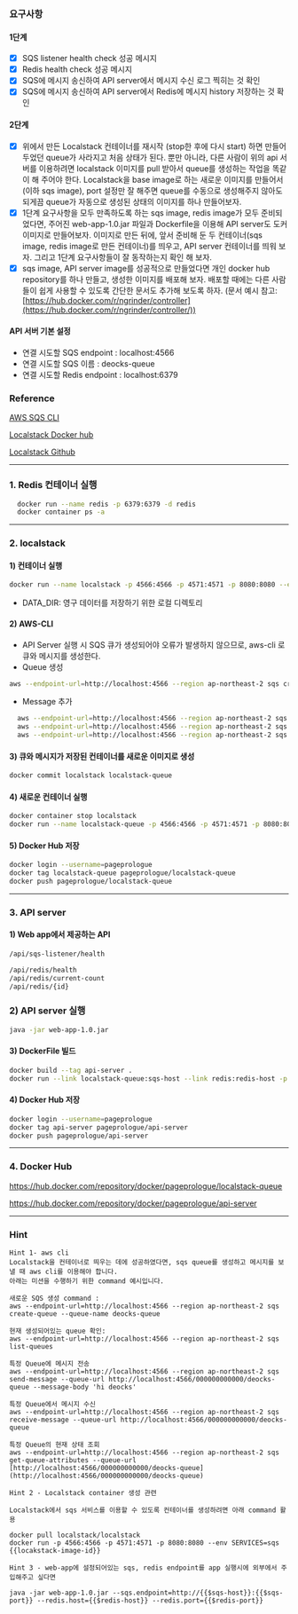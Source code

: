 ### 요구사항

#### 1단계
- [x]  SQS listener health check 성공 메시지
- [x]  Redis health check 성공 메시지
- [x]  SQS에 메시지 송신하여 API server에서 메시지 수신 로그 찍히는 것 확인
- [x]  SQS에 메시지 송신하여 API server에서 Redis에 메시지 history 저장하는 것 확인

#### 2단계
- [x]  위에서 만든 Localstack 컨테이너를 재시작 (stop한 후에 다시 start) 하면 만들어두었던 queue가 사라지고 처음 상태가 된다. 뿐만 아니라, 다른 사람이 위의 api 서버를 이용하려면 localstack 이미지를 pull 받아서 queue를 생성하는 작업을 똑같이 해 주어야 한다. Localstack을 base image로 하는 새로운 이미지를 만들어서(이하 sqs image), port 설정만 잘 해주면 queue를 수동으로 생성해주지 않아도 되게끔  queue가 자동으로 생성된 상태의 이미지를 하나 만들어보자.
- [x]  1단계 요구사항을 모두 만족하도록 하는 sqs image, redis image가 모두 준비되었다면, 주어진 web-app-1.0.jar 파일과 Dockerfile을 이용해 API server도 도커 이미지로 만들어보자. 이미지로 만든 뒤에, 앞서 준비해 둔 두 컨테이너(sqs image, redis image로 만든 컨테이너)를 띄우고, API server 컨테이너를 띄워 보자. 그리고 1단계 요구사항들이 잘 동작하는지 확인 해 보자.
- [x]  sqs image, API server image를 성공적으로 만들었다면 개인 docker hub repository를 하나 만들고, 생성한 이미지를 배포해 보자. 배포할 때에는 다른 사람들이 쉽게 사용할 수 있도록 간단한 문서도 추가해 보도록 하자. (문서 예시 참고: [https://hub.docker.com/r/ngrinder/controller](https://hub.docker.com/r/ngrinder/controller/))

#### API 서버 기본 설정
- 연결 시도할 SQS endpoint : localhost:4566 
- 연결 시도할 SQS 이름 : deocks-queue
- 연결 시도할 Redis endpoint : localhost:6379

### Reference

[AWS SQS CLI](https://docs.aws.amazon.com/cli/latest/reference/sqs/)

[Localstack Docker hub](https://hub.docker.com/r/localstack/localstack)

[Localstack Github](https://github.com/localstack/localstack)


***


### 1. Redis 컨테이너 실행
```bash
  docker run --name redis -p 6379:6379 -d redis
  docker container ps -a
```

***

### 2. localstack
#### 1) 컨테이너 실행
```bash
docker run --name localstack -p 4566:4566 -p 4571:4571 -p 8080:8080 --env SERVICES=sqs --env DATA_DIR=/tmp/localstack/data localstack/localstack
```
- DATA_DIR: 영구 데이터를 저장하기 위한 로컬 디렉토리

#### 2) AWS-CLI
  - API Server 실행 시 SQS 큐가 생성되어야 오류가 발생하지 않으므로, aws-cli 로 큐와 메시지를 생성한다.
  -  Queue 생성
  ```bash
  aws --endpoint-url=http://localhost:4566 --region ap-northeast-2 sqs create-queue --queue-name deocks-queue
  ```
  - Message 추가
  ```bash
    aws --endpoint-url=http://localhost:4566 --region ap-northeast-2 sqs send-message --queue-url http://localhost:4566/000000000000/deocks-queue --message-body 'first message'
    aws --endpoint-url=http://localhost:4566 --region ap-northeast-2 sqs send-message --queue-url http://localhost:4566/000000000000/deocks-queue --message-body 'second message'
    aws --endpoint-url=http://localhost:4566 --region ap-northeast-2 sqs send-message --queue-url http://localhost:4566/000000000000/deocks-queue --message-body 'third message'
  ```

#### 3) 큐와 메시지가 저장된 컨테이너를 새로운 이미지로 생성
```bash
docker commit localstack localstack-queue
```

#### 4) 새로운 컨테이너 실행
```bash
docker container stop localstack
docker run --name localstack-queue -p 4566:4566 -p 4571:4571 -p 8080:8080 localstack-queue
```

#### 5) Docker Hub 저장
```bash
docker login --username=pageprologue
docker tag localstack-queue pageprologue/localstack-queue
docker push pageprologue/localstack-queue
```

***

### 3. API server
#### 1) Web app에서 제공하는 API
```bash
/api/sqs-listener/health

/api/redis/health
/api/redis/current-count
/api/redis/{id}
```

### 2) API server 실행
```bash
java -jar web-app-1.0.jar
```

#### 3) DockerFile 빌드
```bash
docker build --tag api-server .
docker run --link localstack-queue:sqs-host --link redis:redis-host -p 8081:8081 api-server
```

#### 4) Docker Hub 저장
```bash
docker login --username=pageprologue
docker tag api-server pageprologue/api-server
docker push pageprologue/api-server
```

***

### 4. Docker Hub
https://hub.docker.com/repository/docker/pageprologue/localstack-queue

https://hub.docker.com/repository/docker/pageprologue/api-server

***


### Hint
```
Hint 1- aws cli
Localstack을 컨테이너로 띄우는 데에 성공하였다면, sqs queue를 생성하고 메시지를 보낼 때 aws cli를 이용해야 합니다.
아래는 미션을 수행하기 위한 command 예시입니다.

새로운 SQS 생성 command :
aws --endpoint-url=http://localhost:4566 --region ap-northeast-2 sqs create-queue --queue-name deocks-queue

현재 생성되어있는 queue 확인:
aws --endpoint-url=http://localhost:4566 --region ap-northeast-2 sqs list-queues

특정 Queue에 메시지 전송
aws --endpoint-url=http://localhost:4566 --region ap-northeast-2 sqs send-message --queue-url http://localhost:4566/000000000000/deocks-queue --message-body 'hi deocks'

특정 Queue에서 메시지 수신
aws --endpoint-url=http://localhost:4566 --region ap-northeast-2 sqs receive-message --queue-url http://localhost:4566/000000000000/deocks-queue

특정 Queue의 현재 상태 조회
aws --endpoint-url=http://localhost:4566 --region ap-northeast-2 sqs get-queue-attributes --queue-url [http://localhost:4566/000000000000/deocks-queue](http://localhost:4566/000000000000/deocks-queue)

```


```
Hint 2 - Localstack container 생성 관련

Localstack에서 sqs 서비스를 이용할 수 있도록 컨테이너를 생성하려면 아래 command 활용

docker pull localstack/localstack
docker run -p 4566:4566 -p 4571:4571 -p 8080:8080 --env SERVICES=sqs {{locakstack-image-id}}
```


```
Hint 3 - web-app에 설정되어있는 sqs, redis endpoint를 app 실행시에 외부에서 주입해주고 싶다면

java -jar web-app-1.0.jar --sqs.endpoint=http://{{$sqs-host}}:{{$sqs-port}} --redis.host={{$redis-host}} --redis.port={{$redis-port}}
```
